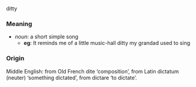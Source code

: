 ditty
### Meaning
+ _noun_: a short simple song
	+ __eg__: It reminds me of a little music-hall ditty my grandad used to sing

### Origin

Middle English: from Old French dite ‘composition’, from Latin dictatum (neuter) ‘something dictated’, from dictare ‘to dictate’.
